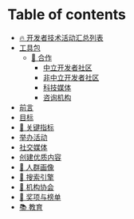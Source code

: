 # Table of contents

* [🔥 开发者技术活动汇总列表](README.md)
* [工具包](gong-ju-bao/README.md)
  * [🤝 合作](gong-ju-bao/he-zuo/README.md)
    * [中立开发者社区](gong-ju-bao/he-zuo/zhong-li-kai-fa-zhe-she-qu.md)
    * [非中立开发者社区](gong-ju-bao/he-zuo/fei-zhong-li-kai-fa-zhe-she-qu.md)
    * [科技媒体](gong-ju-bao/he-zuo/ke-ji-mei-ti.md)
    * [咨询机构](gong-ju-bao/he-zuo/zi-xun-ji-gou.md)
* [前言](<README (2).md>)
* [目标](<README (1).md>)
* [📐 关键指标](shu-ju.md)
* [举办活动](ju-ban-huo-dong.md)
* [社交媒体](she-jiao-mei-ti.md)
* [创建优质内容](chuang-jian-you-zhi-nei-rong.md)
* [🧔 人群画像](ren-yuan-fen-lei.md)
* [🔎 搜索引擎](sou-suo-yin-qing.md)
* [🏨 机构协会](ji-gou-xie-hui.md)
* [💎 奖项与榜单](jiang-xiang-yu-bang-dan.md)
* [📚 教育](jiao-yu.md)
